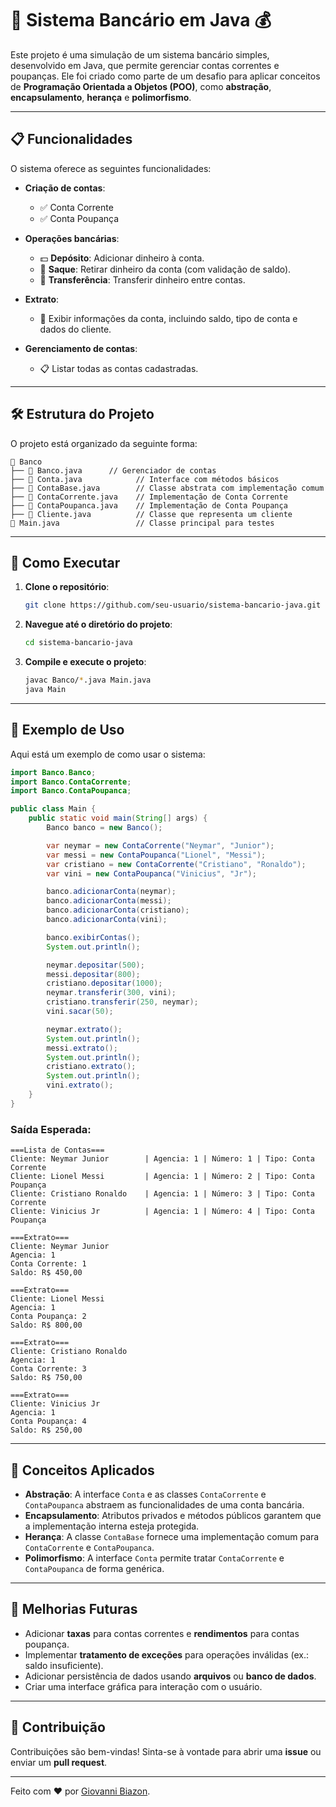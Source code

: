 # 🏦 Sistema Bancário em Java 💰

Este projeto é uma simulação de um sistema bancário simples, desenvolvido em Java, que permite gerenciar contas correntes e poupanças. Ele foi criado como parte de um desafio para aplicar conceitos de **Programação Orientada a Objetos (POO)**, como **abstração**, **encapsulamento**, **herança** e **polimorfismo**.

---

## 📋 Funcionalidades

O sistema oferece as seguintes funcionalidades:

- **Criação de contas**:
    - ✅ Conta Corrente
    - ✅ Conta Poupança

- **Operações bancárias**:
    - 💵 **Depósito**: Adicionar dinheiro à conta.
    - 💸 **Saque**: Retirar dinheiro da conta (com validação de saldo).
    - 🔄 **Transferência**: Transferir dinheiro entre contas.

- **Extrato**:
    - 📄 Exibir informações da conta, incluindo saldo, tipo de conta e dados do cliente.

- **Gerenciamento de contas**:
    - 📋 Listar todas as contas cadastradas.

---

## 🛠️ Estrutura do Projeto

O projeto está organizado da seguinte forma:

```
📁 Banco
├── 📄 Banco.java      // Gerenciador de contas
├── 📄 Conta.java            // Interface com métodos básicos
├── 📄 ContaBase.java        // Classe abstrata com implementação comum
├── 📄 ContaCorrente.java    // Implementação de Conta Corrente
├── 📄 ContaPoupanca.java    // Implementação de Conta Poupança
├── 📄 Cliente.java          // Classe que representa um cliente
📄 Main.java                 // Classe principal para testes
```

---

## 🚀 Como Executar

1. **Clone o repositório**:
   ```bash
   git clone https://github.com/seu-usuario/sistema-bancario-java.git
   ```

2. **Navegue até o diretório do projeto**:
   ```bash
   cd sistema-bancario-java
   ```

3. **Compile e execute o projeto**:
   ```bash
   javac Banco/*.java Main.java
   java Main
   ```

---

## 🧩 Exemplo de Uso

Aqui está um exemplo de como usar o sistema:

```java
import Banco.Banco;
import Banco.ContaCorrente;
import Banco.ContaPoupanca;

public class Main {
    public static void main(String[] args) {
        Banco banco = new Banco();

        var neymar = new ContaCorrente("Neymar", "Junior");
        var messi = new ContaPoupanca("Lionel", "Messi");
        var cristiano = new ContaCorrente("Cristiano", "Ronaldo");
        var vini = new ContaPoupanca("Vinicius", "Jr");

        banco.adicionarConta(neymar);
        banco.adicionarConta(messi);
        banco.adicionarConta(cristiano);
        banco.adicionarConta(vini);

        banco.exibirContas();
        System.out.println();

        neymar.depositar(500);
        messi.depositar(800);
        cristiano.depositar(1000);
        neymar.transferir(300, vini);
        cristiano.transferir(250, neymar);
        vini.sacar(50);

        neymar.extrato();
        System.out.println();
        messi.extrato();
        System.out.println();
        cristiano.extrato();
        System.out.println();
        vini.extrato();
    }
}
```

### Saída Esperada:

```
===Lista de Contas===
Cliente: Neymar Junior        | Agencia: 1 | Número: 1 | Tipo: Conta Corrente
Cliente: Lionel Messi         | Agencia: 1 | Número: 2 | Tipo: Conta Poupança
Cliente: Cristiano Ronaldo    | Agencia: 1 | Número: 3 | Tipo: Conta Corrente
Cliente: Vinicius Jr          | Agencia: 1 | Número: 4 | Tipo: Conta Poupança

===Extrato===
Cliente: Neymar Junior
Agencia: 1
Conta Corrente: 1
Saldo: R$ 450,00

===Extrato===
Cliente: Lionel Messi
Agencia: 1
Conta Poupança: 2
Saldo: R$ 800,00

===Extrato===
Cliente: Cristiano Ronaldo
Agencia: 1
Conta Corrente: 3
Saldo: R$ 750,00

===Extrato===
Cliente: Vinicius Jr
Agencia: 1
Conta Poupança: 4
Saldo: R$ 250,00
```

---

## 🧠 Conceitos Aplicados

- **Abstração**: A interface `Conta` e as classes `ContaCorrente` e `ContaPoupanca` abstraem as funcionalidades de uma conta bancária.
- **Encapsulamento**: Atributos privados e métodos públicos garantem que a implementação interna esteja protegida.
- **Herança**: A classe `ContaBase` fornece uma implementação comum para `ContaCorrente` e `ContaPoupanca`.
- **Polimorfismo**: A interface `Conta` permite tratar `ContaCorrente` e `ContaPoupanca` de forma genérica.

---

## 📝 Melhorias Futuras

- Adicionar **taxas** para contas correntes e **rendimentos** para contas poupança.
- Implementar **tratamento de exceções** para operações inválidas (ex.: saldo insuficiente).
- Adicionar persistência de dados usando **arquivos** ou **banco de dados**.
- Criar uma interface gráfica para interação com o usuário.

---

## 🤝 Contribuição

Contribuições são bem-vindas! Sinta-se à vontade para abrir uma **issue** ou enviar um **pull request**.

---

Feito com ❤️ por [Giovanni Biazon](https://github.com/giovannibzn).
